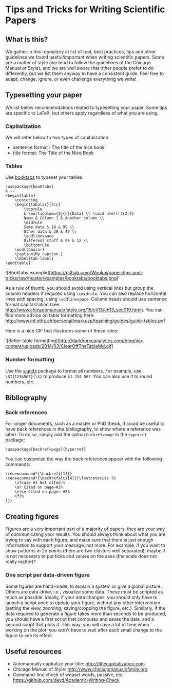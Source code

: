 # Tips and Tricks for Writing Scientific Papers

## What is this?

We gather in this repository at list of tool, best practices, tips and other guidelines we found useful/important when writing scientific papers.
Some are a matter of style (we tend to follow the guidelines of the Chicago Manual of Style), and we are well aware that other people prefer to do differently, but we list them anyway to have a consistent guide.
Feel free to adapt, change, ignore, or even challenge everything we write!

## Typesetting your paper

We list below recommendations related to typesetting your paper.
Some tips are specific to LaTeX, but others apply regardless of what you are using.

### Capitalization

We will refer below to two types of capitalization:
* sentence format : The title of the nice book
* title format: The Title of the Nice Book

### Tables

Use [booktabs](https://www.ctan.org/pkg/booktabs) to typeset your tables.

```
\usepackage{booktabs}
% --
\begin{table}
	\centering
	\begin{tabular}{lcc}
		\toprule
		& \multicolumn{2}{c}{Data} \\ \cmidrule(lr){2-3}
		Name & Column 1 & Another column \\
		\midrule
		Some data & 10 & 95 \\
		Other data & 30 & 49 \\
		\addlinespace
		Different stuff & 99 & 12 \\
		\bottomrule
	\end{tabular}
	\caption{My caption.}
	\label{tab-label}
\end{table}
```

![Booktabs example][https://github.com/Wookai/paper-tips-and-tricks/raw/master/examples/booktabs/booktabs.png]

As a rule of thumb, you should avoid using vertical lines but group the column headers if required using `\cmidrule`.
You can also replace horizontal lines with spacing, using `\addlinespace`.
Column heads should use sentence format capitalization (see http://www.chicagomanualofstyle.org/15/ch13/ch13_sec019.html).
You can find more advice on table formatting here: http://www.inf.ethz.ch/personal/markusp/teaching/guides/guide-tables.pdf

Here is a nice GIF that illustrates some of these rules:

![Better table formatting][http://darkhorseanalytics.com/blog/wp-content/uploads/2014/03/ClearOffTheTableMd.gif]

### Number formatting

Use the [siunitx](https://ctan.org/pkg/siunitx) package to format all numbers.
For example, use `\SI{1234567}{\$}` to produce `$1 234 567`.
You can also use it to round numbers, etc.


## Bibliography

### Back references

For longer documents, such as a master or PhD thesis, it could be useful to have back references in the bibliography, to show where a reference was cited.
To do so, simply add the option `backref=page` to the `hyperref` package:

```
\usepackage[backref=page]{hyperref}
```

You can customize the way the back references appear with the following commands:

```
\renewcommand*{\backref}[1]{}
\renewcommand*{\backrefalt}[4]{{\footnotesize [%
    \ifcase #1 Not cited.%
	\or Cited on page~#2%
	\else Cited on pages #2%
	\fi%
]}}
```

## Creating figures

Figures are a very important part of a majority of papers: they are your way of communicating your results.
You should always think about what you are trying to say with each figure, and make sure that there is just enough information to support your message, not more.
For example, if you want to show patterns in 2d points (there are two clusters well separated), maybe it is not necessary to put ticks and values on the axes (the scale does not really matter)?

### One script per data-driven figure

Some figures are hand-made, to explain a system or give a global picture.
Others are data-drive, i.e., visualize some data.
These must be scripted as much as possible: ideally, if your data changes, you should only have to launch a script once to update your figure, without any other intervention (setting the view, zooming, saving/cropping the figure, etc.).
Similarly, if the data required to generate a figure takes more than seconds to be produced, you should have a first script that computes and saves the data, and a second script that plots it.
This way, you will save a lot of time when working on the plot: you won't have to wait after each small change to the figure to see its effect.


## Useful resources

* Automatically capitalize your title: http://titlecapitalization.com
* Chicago Manual of Style: http://www.chicagomanualofstyle.org
* Command-line check of weasel words, passive, etc: https://github.com/devd/Academic-Writing-Check
